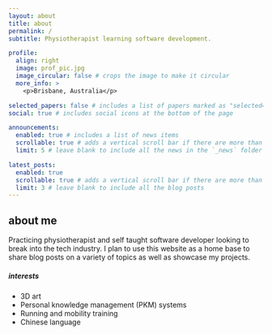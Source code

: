 ```yaml
---
layout: about
title: about
permalink: /
subtitle: Physiotherapist learning software development.

profile:
  align: right
  image: prof_pic.jpg
  image_circular: false # crops the image to make it circular
  more_info: >
    <p>Brisbane, Australia</p>

selected_papers: false # includes a list of papers marked as "selected={true}"
social: true # includes social icons at the bottom of the page

announcements:
  enabled: true # includes a list of news items
  scrollable: true # adds a vertical scroll bar if there are more than 3 news items
  limit: 5 # leave blank to include all the news in the `_news` folder

latest_posts:
  enabled: true
  scrollable: true # adds a vertical scroll bar if there are more than 3 new posts items
  limit: 3 # leave blank to include all the blog posts
---
```


## about me

Practicing physiotherapist and self taught software developer looking to break into the tech industry. I plan to use this website as a home base to share blog posts on a variety of topics as well as showcase my projects.

##### interests
<ul>
    <li>3D art</li>
    <li>Personal knowledge management (PKM) systems</li>
    <li>Running and mobility training</li>
    <li>Chinese language</li>
</ul>
